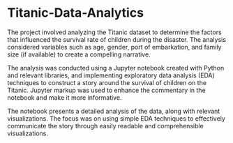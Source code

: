 # Titanic-Data-Analytics
The project involved analyzing the Titanic dataset to determine the factors that influenced the survival rate of children during the disaster. The analysis considered variables such as age, gender, port of embarkation, and family size (if available) to create a compelling narrative.

The analysis was conducted using a Jupyter notebook created with Python and relevant libraries, and implementing exploratory data analysis (EDA) techniques to construct a story around the survival of children on the Titanic. Jupyter markup was used to enhance the commentary in the notebook and make it more informative.

The notebook presents a detailed analysis of the data, along with relevant visualizations. The focus was on using simple EDA techniques to effectively communicate the story through easily readable and comprehensible visualizations. 
